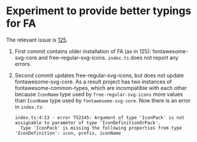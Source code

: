 # Experiment to provide better typings for FA

The relevant issue is [125](https://github.com/FortAwesome/angular-fontawesome/issues/125).

1. First commit contains older installation of FA (as in 125): fontawesome-svg-core and free-regular-svg-icons. `index.ts` does not report any errors.
2. Second commit updates free-regular-svg-icons, but does not update fontawesome-svg-core. As a result project has two instances of fontawesome-common-types, which are incompatible with each other because `IconName` type used by `free-regular-svg-icons` more values than `IconName` type used by `fontawesome-svg-core`. Now there is an error in `index.ts`:

   ```
   index.ts:4:13 - error TS2345: Argument of type 'IconPack' is not assignable to parameter of type 'IconDefinitionOrPack'.
     Type 'IconPack' is missing the following properties from type 'IconDefinition': icon, prefix, iconName
   ```
